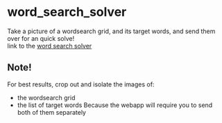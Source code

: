# word_search_solver
Take a picture of a wordsearch grid, and its target words, and send them over for an quick solve! <br>
link to the [word search solver](https://colab.research.google.com/drive/1PqHxK0lTmJVLkC0IFVxGRHJGdHlXvwg4?usp=sharing)

## Note!
For best results, crop out and isolate the images of: <br>
- the wordsearch grid
- the list of target words
Because the webapp will require you to send both of them separately
